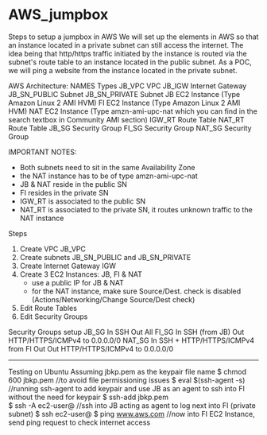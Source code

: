 # AWS_jumpbox
Steps to setup a jumpbox in AWS
We will set up the elements in AWS so that an instance located in a private subnet can still access the internet.
The idea being that http/https traffic initiated by the instance is routed via the subnet's route table
to an instance located in the public subnet.
As a POC, we will ping a website from the instance located in the private subnet.


AWS Architecture:
NAMES         Types
JB_VPC        VPC
JB_IGW        Internet Gateway
JB_SN_PUBLIC  Subnet
JB_SN_PRIVATE Subnet
JB            EC2 Instance (Type Amazon Linux 2 AMI HVM)
FI            EC2 Instance (Type Amazon Linux 2 AMI HVM)
NAT           EC2 Instance (Type amzn-ami-upc-nat which you can find in the search textbox in Community AMI section)
IGW_RT        Route Table
NAT_RT        Route Table
JB_SG         Security Group
FI_SG         Security Group
NAT_SG        Security Group


IMPORTANT NOTES:
* Both subnets need to sit in the same Availability Zone
* the NAT instance has to be of type amzn-ami-upc-nat
* JB & NAT reside in the public SN
* FI resides in the private SN
* IGW_RT is associated to the public SN
* NAT_RT is associated to the private SN, it routes unknown traffic to the NAT instance

Steps
1) Create VPC JB_VPC
2) Create subnets JB_SN_PUBLIC and JB_SN_PRIVATE
3) Create Internet Gateway IGW
4) Create 3 EC2 Instances: JB, FI & NAT
      * use a public IP for JB & NAT
      * for the NAT instance, make sure Source/Dest. check is disabled (Actions/Networking/Change Source/Dest check)
5) Edit Route Tables
6) Edit Security Groups

Security Groups setup
JB_SG   In  SSH
        Out All
FI_SG   In  SSH (from JB)
        Out HTTP/HTTPS/ICMPv4 to 0.0.0.0/0
NAT_SG  In  SSH + HTTP/HTTPS/ICMPv4 from FI
        Out Out HTTP/HTTPS/ICMPv4 to 0.0.0.0/0

----------------------------------------------------
Testing on Ubuntu
Assuming jbkp.pem as the keypair file name
$ chmod 600 jbkp.pem        //to avoid file permissioning issues
$ eval $(ssh-agent -s)      //running ssh-agent to add keypair and use JB as an agent to ssh into FI without the need for keypair
$ ssh-add jbkp.pem          
$ ssh -A ec2-user@<JB Public IP>      //ssh into JB acting as agent to log next into FI (private subnet)
$ ssh ec2-user@<FI Private IP>
$ ping www.aws.com                    //now into FI EC2 Instance, send ping request to check internet access

